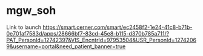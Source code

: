 # mgw_soh

Link to launch
https://smart.cerner.com/smart/ec2458f2-1e24-41c8-b71b-0e701af7583d/apps/28666bf7-83cd-45e8-b115-d370b785a711/?PAT_PersonId=12742397&VIS_EncntrId=97953504&USR_PersonId=12742069&username=portal&need_patient_banner=true

